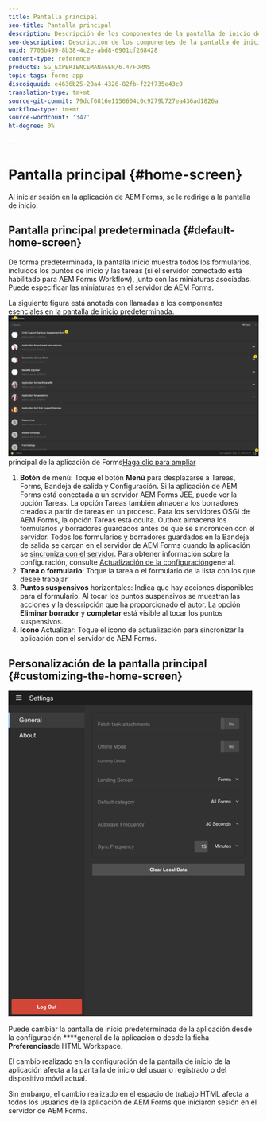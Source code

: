 ```yaml
---
title: Pantalla principal
seo-title: Pantalla principal
description: Descripción de los componentes de la pantalla de inicio de la aplicación de AEM Forms
seo-description: Descripción de los componentes de la pantalla de inicio de la aplicación de AEM Forms
uuid: 7705b499-8b38-4c2e-abd8-6901cf268428
content-type: reference
products: SG_EXPERIENCEMANAGER/6.4/FORMS
topic-tags: forms-app
discoiquuid: e4636b25-20a4-4326-82fb-f22f735e43c0
translation-type: tm+mt
source-git-commit: 79dcf6816e1156604c0c9279b727ea436ad1826a
workflow-type: tm+mt
source-wordcount: '347'
ht-degree: 0%

---
```



# Pantalla principal {#home-screen}

Al iniciar sesión en la aplicación de AEM Forms, se le redirige a la pantalla de inicio.

## Pantalla principal predeterminada {#default-home-screen}

De forma predeterminada, la pantalla Inicio muestra todos los formularios, incluidos los puntos de inicio y las tareas (si el servidor conectado está habilitado para AEM Forms Workflow), junto con las miniaturas asociadas. Puede especificar las miniaturas en el servidor de AEM Forms.

La siguiente figura está anotada con llamadas a los componentes esenciales en la pantalla de inicio predeterminada.
![Pantalla](assets/home-screen-1.png)principal de la aplicación de Forms[Haga clic para ampliar](assets/home-screen-1-1.png)

1. **Botón** de menú: Toque el botón **Menú** para desplazarse a Tareas, Forms, Bandeja de salida y Configuración. Si la aplicación de AEM Forms está conectada a un servidor AEM Forms JEE, puede ver la opción Tareas. La opción Tareas también almacena los borradores creados a partir de tareas en un proceso. Para los servidores OSGi de AEM Forms, la opción Tareas está oculta. Outbox almacena los formularios y borradores guardados antes de que se sincronicen con el servidor. Todos los formularios y borradores guardados en la Bandeja de salida se cargan en el servidor de AEM Forms cuando la aplicación se [sincroniza con el servidor](/help/forms/using/sync-app.md). Para obtener información sobre la configuración, consulte [Actualización de la configuración](/help/forms/using/update-general-settings.md)general.
1. **Tarea o formulario**: Toque la tarea o el formulario de la lista con los que desee trabajar.
1. **Puntos suspensivos** horizontales: Indica que hay acciones disponibles para el formulario. Al tocar los puntos suspensivos se muestran las acciones y la descripción que ha proporcionado el autor. La opción **Eliminar borrador** y **completar** está visible al tocar los puntos suspensivos.
1. **Icono** Actualizar: Toque el icono de actualización para sincronizar la aplicación con el servidor de AEM Forms.

## Personalización de la pantalla principal {#customizing-the-home-screen}

![Configuración general](assets/gen-settings.png)

Puede cambiar la pantalla de inicio predeterminada de la aplicación desde la configuración **[](/help/forms/using/update-general-settings.md)**general de la aplicación o desde la ficha **Preferencias**de HTML Workspace.

El cambio realizado en la configuración de la pantalla de inicio de la aplicación afecta a la pantalla de inicio del usuario registrado o del dispositivo móvil actual.

Sin embargo, el cambio realizado en el espacio de trabajo HTML afecta a todos los usuarios de la aplicación de AEM Forms que iniciaron sesión en el servidor de AEM Forms.

